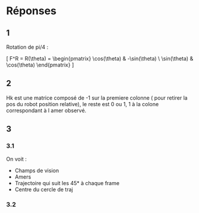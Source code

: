 # Réponses

## 1
Rotation de pi/4 :

\[
F^R = R(\theta) = \begin{pmatrix}
\cos(\theta) & -\sin(\theta) \\
\sin(\theta) & \cos(\theta)
\end{pmatrix}
\]

## 2


Hk est une matrice composé de -1 sur la premiere colonne ( pour retirer la pos du robot position relative), le reste est 0 ou 1, 1 à la colone correspondant à l amer observé.

## 3

### 3.1
On voit : 
- Champs de vision
- Amers
- Trajectoire qui suit les 45* à chaque frame
- Centre du cercle de traj

### 3.2 
